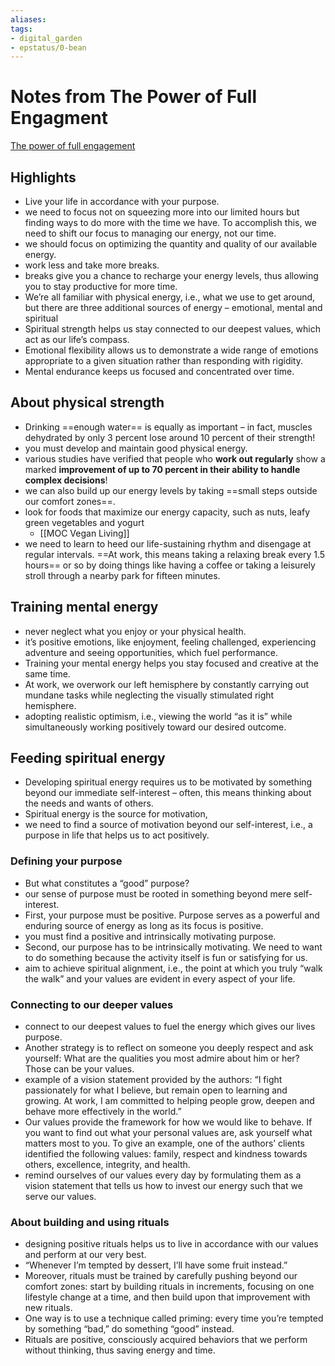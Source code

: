 ```yaml
---
aliases: 
tags: 
- digital_garden
- epstatus/0-bean
---
```

# Notes from The Power of Full Engagment

[The power of full engagement](https://www.blinkist.com/de/nc/reader/the-power-of-full-engagement-en)
## Highlights
* Live your life in accordance with your purpose.
* we need to focus not on squeezing more into our limited hours but finding ways to do more with the time we have. To accomplish this, we need to shift our focus to managing our energy, not our time.
* we should focus on optimizing the quantity and quality of our available energy.
* work less and take more breaks.
* breaks give you a chance to recharge your energy levels, thus allowing you to stay productive for more time.
* We’re all familiar with physical energy, i.e., what we use to get around, but there are three additional sources of energy – emotional, mental and spiritual
* Spiritual strength helps us stay connected to our deepest values, which act as our life’s compass.
* Emotional flexibility allows us to demonstrate a wide range of emotions appropriate to a given situation rather than responding with rigidity.
* Mental endurance keeps us focused and concentrated over time.

## About physical strength
* Drinking ==enough water== is equally as important – in fact, muscles dehydrated by only 3 percent lose around 10 percent of their strength!
* you must develop and maintain good physical energy.
* various studies have verified that people who **work out regularly** show a marked **improvement of up to 70 percent in their ability to handle complex decisions**!
* we can also build up our energy levels by taking ==small steps outside our comfort zones==.
* look for foods that maximize our energy capacity, such as nuts, leafy green vegetables and yogurt 
	* [[MOC Vegan Living]]
* we need to learn to heed our life-sustaining rhythm and disengage at regular intervals. ==At work, this means taking a relaxing break every 1.5 hours== or so by doing things like having a coffee or taking a leisurely stroll through a nearby park for fifteen minutes.

## Training mental energy
* never neglect what you enjoy or your physical health.
* it’s positive emotions, like enjoyment, feeling challenged, experiencing adventure and seeing opportunities, which fuel performance.
* Training your mental energy helps you stay focused and creative at the same time.
* At work, we overwork our left hemisphere by constantly carrying out mundane tasks while neglecting the visually stimulated right hemisphere.
* adopting realistic optimism, i.e., viewing the world “as it is” while simultaneously working positively toward our desired outcome.

## Feeding spiritual energy
* Developing spiritual energy requires us to be motivated by something beyond our immediate self-interest – often, this means thinking about the needs and wants of others.
* Spiritual energy is the source for motivation,
* we need to find a source of motivation beyond our self-interest, i.e., a purpose in life that helps us to act positively.

### Defining your purpose
* But what constitutes a “good” purpose?
* our sense of purpose must be rooted in something beyond mere self-interest.
* First, your purpose must be positive. Purpose serves as a powerful and enduring source of energy as long as its focus is positive.
* you must find a positive and intrinsically motivating purpose.
* Second, our purpose has to be intrinsically motivating. We need to want to do something because the activity itself is fun or satisfying for us.
* aim to achieve spiritual alignment, i.e., the point at which you truly “walk the walk” and your values are evident in every aspect of your life.

### Connecting to our deeper values
* connect to our deepest values to fuel the energy which gives our lives purpose.
* Another strategy is to reflect on someone you deeply respect and ask yourself: What are the qualities you most admire about him or her? Those can be your values.
* example of a vision statement provided by the authors: “I fight passionately for what I believe, but remain open to learning and growing. At work, I am committed to helping people grow, deepen and behave more effectively in the world.”
* Our values provide the framework for how we would like to behave. If you want to find out what your personal values are, ask yourself what matters most to you. To give an example, one of the authors’ clients identified the following values: family, respect and kindness towards others, excellence, integrity, and health.
* remind ourselves of our values every day by formulating them as a vision statement that tells us how to invest our energy such that we serve our values.


### About building and using rituals
* designing positive rituals helps us to live in accordance with our values and perform at our very best.
* “Whenever I’m tempted by dessert, I’ll have some fruit instead.”
* Moreover, rituals must be trained by carefully pushing beyond our comfort zones: start by building rituals in increments, focusing on one lifestyle change at a time, and then build upon that improvement with new rituals.
* One way is to use a technique called priming: every time you’re tempted by something “bad,” do something “good” instead.
* Rituals are positive, consciously acquired behaviors that we perform without thinking, thus saving energy and time.

